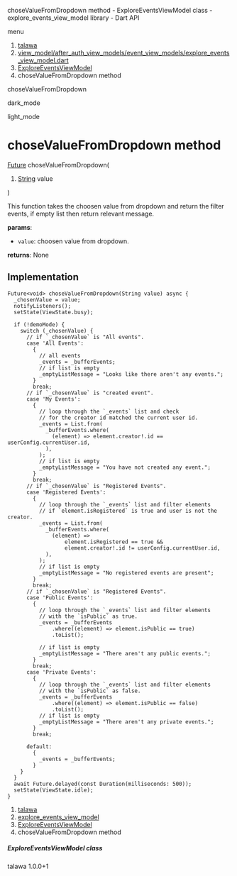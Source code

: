 




choseValueFromDropdown method - ExploreEventsViewModel class - explore\_events\_view\_model library - Dart API







menu

1. [talawa](../../index.html)
2. [view\_model/after\_auth\_view\_models/event\_view\_models/explore\_events\_view\_model.dart](../../file-___home_harshil_Desktop_open-source_palisadoes_talawa_lib_view_model_after_auth_view_models_event_view_models_explore_events_view_model/)
3. [ExploreEventsViewModel](../../file-___home_harshil_Desktop_open-source_palisadoes_talawa_lib_view_model_after_auth_view_models_event_view_models_explore_events_view_model/ExploreEventsViewModel-class.html)
4. choseValueFromDropdown method

choseValueFromDropdown


dark\_mode

light\_mode




# choseValueFromDropdown method


[Future](https://api.flutter.dev/flutter/dart-core/Future-class.html)<void>
choseValueFromDropdown(

1. [String](https://api.flutter.dev/flutter/dart-core/String-class.html) value

)

This function takes the choosen value from dropdown and return the filter events, if empty list then return relevant message.

**params**:

* `value`: choosen value from dropdown.

**returns**:
None


## Implementation

```
Future<void> choseValueFromDropdown(String value) async {
  _chosenValue = value;
  notifyListeners();
  setState(ViewState.busy);

  if (!demoMode) {
    switch (_chosenValue) {
      // if `_chosenValue` is "All events".
      case 'All Events':
        {
          // all events
          _events = _bufferEvents;
          // if list is empty
          _emptyListMessage = "Looks like there aren't any events.";
        }
        break;
      // if `_chosenValue` is "created event".
      case 'My Events':
        {
          // loop through the `_events` list and check
          // for the creator id matched the current user id.
          _events = List.from(
            _bufferEvents.where(
              (element) => element.creator!.id == userConfig.currentUser.id,
            ),
          );
          // if list is empty
          _emptyListMessage = "You have not created any event.";
        }
        break;
      // if `_chosenValue` is "Registered Events".
      case 'Registered Events':
        {
          // loop through the `_events` list and filter elements
          // if `element.isRegistered` is true and user is not the creator.
          _events = List.from(
            _bufferEvents.where(
              (element) =>
                  element.isRegistered == true &&
                  element.creator!.id != userConfig.currentUser.id,
            ),
          );
          // if list is empty
          _emptyListMessage = "No registered events are present";
        }
        break;
      // if `_chosenValue` is "Registered Events".
      case 'Public Events':
        {
          // loop through the `_events` list and filter elements
          // with the `isPublic` as true.
          _events = _bufferEvents
              .where((element) => element.isPublic == true)
              .toList();

          // if list is empty
          _emptyListMessage = "There aren't any public events.";
        }
        break;
      case 'Private Events':
        {
          // loop through the `_events` list and filter elements
          // with the `isPublic` as false.
          _events = _bufferEvents
              .where((element) => element.isPublic == false)
              .toList();
          // if list is empty
          _emptyListMessage = "There aren't any private events.";
        }
        break;

      default:
        {
          _events = _bufferEvents;
        }
    }
  }
  await Future.delayed(const Duration(milliseconds: 500));
  setState(ViewState.idle);
}
```

 


1. [talawa](../../index.html)
2. [explore\_events\_view\_model](../../file-___home_harshil_Desktop_open-source_palisadoes_talawa_lib_view_model_after_auth_view_models_event_view_models_explore_events_view_model/)
3. [ExploreEventsViewModel](../../file-___home_harshil_Desktop_open-source_palisadoes_talawa_lib_view_model_after_auth_view_models_event_view_models_explore_events_view_model/ExploreEventsViewModel-class.html)
4. choseValueFromDropdown method

##### ExploreEventsViewModel class





talawa
1.0.0+1






